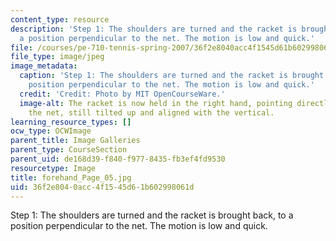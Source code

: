 ```yaml
---
content_type: resource
description: 'Step 1: The shoulders are turned and the racket is brought back, to
  a position perpendicular to the net. The motion is low and quick.'
file: /courses/pe-710-tennis-spring-2007/36f2e8040acc4f1545d61b602998061d_forehand_Page_05.jpg
file_type: image/jpeg
image_metadata:
  caption: 'Step 1: The shoulders are turned and the racket is brought back, to a
    position perpendicular to the net. The motion is low and quick.'
  credit: 'Credit: Photo by MIT OpenCourseWare.'
  image-alt: The racket is now held in the right hand, pointing directly away from
    the net, still tilted up and aligned with the vertical.
learning_resource_types: []
ocw_type: OCWImage
parent_title: Image Galleries
parent_type: CourseSection
parent_uid: de168d39-f840-f977-8435-fb3ef4fd9530
resourcetype: Image
title: forehand_Page_05.jpg
uid: 36f2e804-0acc-4f15-45d6-1b602998061d
---
```

Step 1: The shoulders are turned and the racket is brought back, to a position perpendicular to the net. The motion is low and quick.

